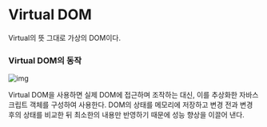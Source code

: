 # Virtual DOM

Virtual의 뜻 그대로 가상의 DOM이다.

### Virtual DOM의 동작

![img](https://velog.velcdn.com/images/tnrud4685/post/671735ed-20a9-4b58-9577-84dd64f12df6/image.png)

Virtual DOM을 사용하면 실제 DOM에 접근하며 조작하는 대신, 이를 추상화한 자바스크립트 객체를 구성하여 사용한다.
DOM의 상태를 메모리에 저장하고 변경 전과 변경 후의 상태를 비교한 뒤 최소한의 내용만 반영하기 때문에 성능 향상을 이끌어 낸다.
